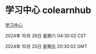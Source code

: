 # 学习中心 colearnhub
[学习中心](http://219.139.197.74:56308/colearnhub/)

2024年 10月 26日 星期六 04:30:02 CST

2024年 10月 25日 星期五 20:30:02 GMT
